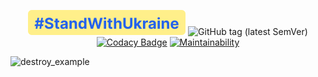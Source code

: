 <div align="center">

[![Stand With Ukraine](https://raw.githubusercontent.com/vshymanskyy/StandWithUkraine/main/badges/StandWithUkraine.svg)](https://stand-with-ukraine.pp.ua)
![GitHub tag (latest SemVer)](https://img.shields.io/github/v/tag/ghdwlsgur/govpn?color=success&label=version&sort=semver)
[![Codacy Badge](https://app.codacy.com/project/badge/Grade/31be448d2ace4634a1dfe7ce2d083036)](https://www.codacy.com/gh/ghdwlsgur/govpn/dashboard?utm_source=github.com&utm_medium=referral&utm_content=ghdwlsgur/govpn&utm_campaign=Badge_Grade)
[![Maintainability](https://api.codeclimate.com/v1/badges/6d14b66ab49c8d4b64c0/maintainability)](https://codeclimate.com/github/ghdwlsgur/govpn/maintainability)

</div>




![destroy_example](https://user-images.githubusercontent.com/77400522/191326809-38cef2cc-3898-4e77-825b-716b8a6db30c.gif)
